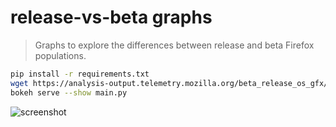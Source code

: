 # release-vs-beta graphs
> Graphs to explore the differences between release and beta Firefox populations.

```sh
pip install -r requirements.txt
wget https://analysis-output.telemetry.mozilla.org/beta_release_os_gfx/data/agg_data.tar.gz
bokeh serve --show main.py
```

![screenshot](https://cloud.githubusercontent.com/assets/1616846/14883569/c05f772e-0d36-11e6-9fd6-a93dbbb69dd8.png)
